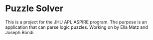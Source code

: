 # Puzzle Solver

This is a project for the JHU APL ASPIRE program. The purpose is an application that can parse logic puzzles. 
Working on by Ella Matz and Joseph Bondi
